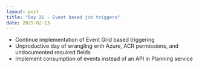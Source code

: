 ```yaml
---
layout: post
title: "Day 26 - Event based job triggers"
date: 2025-02-13
---
```


- Continue implementation of Event Grid based triggering
- Unproductive day of wrangling with Azure, ACR permissions, and
undocumented required fields
- Implement consumption of events instead of an API in Planning service
